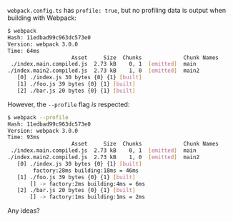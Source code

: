 `webpack.config.ts` has `profile: true`, but no profiling data is output when building with Webpack:

```bash
$ webpack
Hash: 11edbad99c963dc573e0
Version: webpack 3.0.0
Time: 64ms
                    Asset     Size  Chunks             Chunk Names
 ./index.main.compiled.js  2.73 kB    0, 1  [emitted]  main
./index.main2.compiled.js  2.73 kB    1, 0  [emitted]  main2
   [0] ./index.js 30 bytes {0} {1} [built]
   [1] ./foo.js 39 bytes {0} {1} [built]
   [2] ./bar.js 20 bytes {0} {1} [built]
```

However, the `--profile` flag *is* respected:

```bash
$ webpack --profile
Hash: 11edbad99c963dc573e0
Version: webpack 3.0.0
Time: 93ms
                    Asset     Size  Chunks             Chunk Names
 ./index.main.compiled.js  2.73 kB    0, 1  [emitted]  main
./index.main2.compiled.js  2.73 kB    1, 0  [emitted]  main2
   [0] ./index.js 30 bytes {0} {1} [built]
        factory:28ms building:18ms = 46ms
   [1] ./foo.js 39 bytes {0} {1} [built]
       [] -> factory:2ms building:4ms = 6ms
   [2] ./bar.js 20 bytes {0} {1} [built]
       [] -> factory:1ms building:1ms = 2ms
```

Any ideas?
